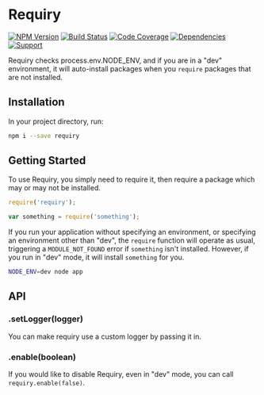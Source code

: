 # Requiry

<!--resolve,main,extensions,registerExtension,cache-->

[![NPM Version](https://badge.fury.io/js/requiry.png)](http://badge.fury.io/js/requiry)
[![Build Status](https://travis-ci.org/lighterio/requiry.png?branch=master)](https://travis-ci.org/lighterio/requiry)
[![Code Coverage](https://coveralls.io/repos/lighterio/requiry/badge.png?branch=master)](https://coveralls.io/r/lighterio/requiry)
[![Dependencies](https://david-dm.org/lighterio/requiry.png?theme=shields.io)](https://david-dm.org/lighterio/requiry)
[![Support](http://img.shields.io/gittip/zerious.png)](https://www.gittip.com/lighterio/)

Requiry checks process.env.NODE_ENV, and if you are in a "dev" environment, it
will auto-install packages when you `require` packages that are not installed.

## Installation

In your project directory, run:
```bash
npm i --save requiry
```

## Getting Started

To use Requiry, you simply need to require it, then require a package which may
or may not be installed.
```javascript
require('requiry');

var something = require('something');
```

If you run your application without specifying an environment, or specifying
an environment other than "dev", the `require` function will operate as usual,
triggering a `MODULE_NOT_FOUND` error if `something` isn't installed.  However,
if you run in "dev" mode, it will install `something` for you.
```bash
NODE_ENV=dev node app


```

## API

### .setLogger(logger)
You can make requiry use a custom logger by passing it in.

### .enable(boolean)
If you would like to disable Requiry, even in "dev" mode, you can call
`requiry.enable(false)`.
